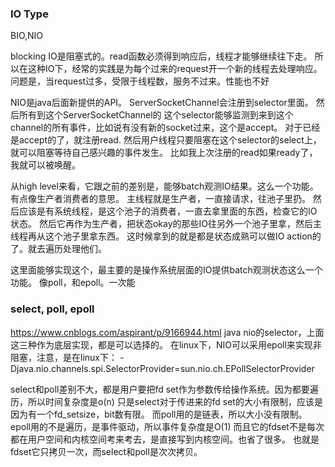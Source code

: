 
### IO Type
BIO,NIO

blocking IO是阻塞式的。read函数必须得到响应后，线程才能够继续往下走。
所以在这种IO下，经常的实践是为每个过来的request开一个新的线程去处理响应。
问题是，当request过多，受限于线程数，服务不过来。性能也不好

NIO是java后面新提供的API。
ServerSocketChannel会注册到selector里面。
然后所有到这个ServerSocketChannel的
这个selector能够监测到来到这个channel的所有事件，比如说有没有新的socket过来，这个是accept。
对于已经是accept的了，就注册read.
然后用户线程只要阻塞在这个selector的select上，就可以阻塞等待自己感兴趣的事件发生。
比如我上次注册的read如果ready了，我就可以被唤醒。

从high level来看，它跟之前的差别是，能够batch观测IO结果。这么一个功能。
有点像生产者消费者的意思。
主线程就是生产者，一直接请求，往池子里扔。
然后应该是有系统线程，是这个池子的消费者，一直去拿里面的东西，检查它的IO状态。
然后它再作为生产者，把状态okay的那些IO往另外一个池子里拿，然后主线程再从这个池子里拿东西。
这时候拿到的就是都是状态成熟可以做IO action的了。就去遍历处理他们。

这里面能够实现这个，最主要的是操作系统层面的IO提供batch观测状态这么一个功能。
像poll，和epoll。一次能

### select, poll, epoll
https://www.cnblogs.com/aspirant/p/9166944.html
java nio的selector，上面这三种作为底层实现，都是可以选择的。
在linux下，NIO可以采用epoll来实现非阻塞，注意，是在linux下：
-Djava.nio.channels.spi.SelectorProvider=sun.nio.ch.EPollSelectorProvider

select和poll差别不大，都是用户要把fd set作为参数传给操作系统。因为都要遍历，所以时间复杂度是o(n)
只是select对于传进来的fd set的大小有限制，应该是因为有一个fd_setsize，bit数有限。
而poll用的是链表，所以大小没有限制。
epoll用的不是遍历，是事件驱动，所以事件复杂度是O(1)
而且它的fdset不是每次都在用户空间和内核空间考来考去，是直接写到内核空间。也省了很多。
也就是fdset它只拷贝一次，而select和poll是次次拷贝。




































